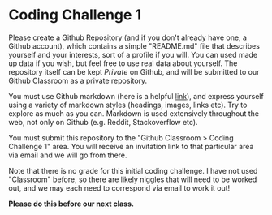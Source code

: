 # Coding Challenge 1

Please create a Github Repository (and if you don't already have one, a Github account), which contains a simple "README.md" file that describes yourself and your interests, sort of a profile if you will. You can used made up data if you wish, but feel free to use real data about yourself. The repository itself can be kept *Private* on Github, and will be submitted to our Github Classroom as a private repository.

You must use Github markdown (here is a helpful [link](https://guides.github.com/features/mastering-markdown/)), and express yourself using a variety of markdown styles (headings, images, links etc). Try to explore as much as you can. Markdown is used extensively throughout the web, not only on Github (e.g. Reddit, Stackoverflow etc).

You must submit this repository to the "Github Classroom > Coding Challenge 1" area. You will receive an invitation link to that particular area via email and we will go from there.

Note that there is no grade for this initial coding challenge. I have not used "Classroom" before, so there are likely niggles that will need to be worked out, and we may each need to correspond via email to work it out!

**Please do this before our next class.**
